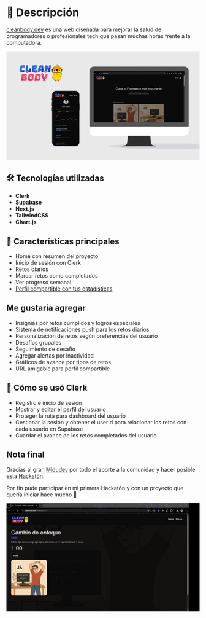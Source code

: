 # 💪 Descripción

[cleanbody.dev](https://www.cleanbody.dev/) es una web diseñada para mejorar la salud de programadores o profesionales tech que pasan muchas horas frente a la computadora.

![Portada del proyecto](./proyect-hero.png)

## 🛠 Tecnologías utilizadas

- **Clerk**
- **Supabase**
- **Next.js**
- **TailwindCSS**
- **Chart.js**

## 🧩 Características principales

- Home con resumen del proyecto
- Inicio de sesión con Clerk
- Retos diarios
- Marcar retos como completados
- Ver progreso semanal
- [Perfil compartible con tus estadísticas](https://www.cleanbody.dev/devs/user_2xExpxDb2iynLTUqbkPw1zZjLpu)

## Me gustaría agregar

- Insignias por retos cumplidos y logros especiales
- Sistema de notificaciones push para los retos diarios
- Personalización de retos según preferencias del usuario
- Desafíos grupales
- Seguimiento de desafío
- Agregar alertas por inactividad
- Gráficos de avance por tipos de retos
- URL amigable para perfil compartible

## 🧪 Cómo se usó Clerk

- Registro e inicio de sesión
- Mostrar y editar el perfil del usuario
- Proteger la ruta para dashboard del usuario
- Gestionar la sesión y obtener el userId para relacionar los retos con cada usuario en Supabase
- Guardar el avance de los retos completados del usuario

## Nota final

Gracias al gran [Midudev](https://github.com/midudev) por todo el aporte a la comunidad y hacer posible esta [Hackatón](https://github.com/midudev/hackaton-clerk-2025).

Por fin pude participar en mi primera Hackatón y con un proyecto que quería iniciar hace mucho 🚀

![Iniciando un reto](./demo-reto.gif)
